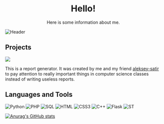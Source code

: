 <h1 align="center">Hello!</h1>
<p align="center">Here is some information about me.</p>

![Header](https://thumbs.gfycat.com/BraveOptimalBaleenwhale-size_restricted.gif)
<br/>

<h2>Projects</h2>
<div>
<img src="https://vk.com/doc460285937_597878169?hash=fe973ffd4e0c1e732c&dl=8fc9cd2eda4209087b">
  <p>This is a report generator. It was created by me and my friend <a href="https://github.com/aleksey-satir">aleksey-satir</a> to pay attention to really important things in computer science classes instead of writing useless reports.</p>
</div>

<h2>Languages and Tools</h2>

![Python](https://img.shields.io/badge/-Python-000?style=for-the-badge&logo=python)
![PHP](https://img.shields.io/badge/-PHP-000?style=for-the-badge&logo=php)
![SQL](https://img.shields.io/badge/-SQL-000?style=for-the-badge&logo=mysql)
![HTML](https://img.shields.io/badge/-HTML-000?style=for-the-badge&logo=html5)
![CSS3](https://img.shields.io/badge/-CSS-000?style=for-the-badge&logo=css3)
![C++](https://img.shields.io/badge/-C%2b%2b-000?style=for-the-badge&logo=C%2b%2b)
![Flask](https://img.shields.io/badge/-Flask-000?style=for-the-badge&logo=flask)
![ST](https://img.shields.io/badge/-Sublime_Text-000?style=for-the-badge&logo=sublime-text)


[![Anurag's GitHub stats](https://github-readme-stats.vercel.app/api?username=DJ-Von&show_icons=true&theme=synthwave)](https://github.com/anuraghazra/github-readme-stats)
